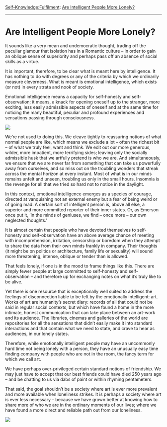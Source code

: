 [Self-Knowledge:](https://www.theschooloflife.com/thebookoflife/category/self-knowledge/)[Fulfilment](https://www.theschooloflife.com/thebookoflife/category/self-knowledge/fulfilment/): [Are Intelligent People More Lonely?](https://www.theschooloflife.com/thebookoflife/are-intelligent-people-more-lonely/)

* * *

# Are Intelligent People More Lonely?

It sounds like a very mean and undemocratic thought, trading off the peculiar glamour that isolation has in a Romantic culture – in order to gain an oblique sense of superiority and perhaps pass off an absence of social skills as a virtue.

It is important, therefore, to be clear what is meant here by intelligence. It has nothing to do with degrees or any of the criteria by which we ordinarily measure cleverness. What is meant is emotional intelligence, which exists (or not) in every strata and nook of society.

Emotional intelligence means a capacity for self-honesty and self-observation; it means, a knack for opening oneself up to the stranger, more exciting, less easily admissible aspects of oneself and at the same time for noticing the many beautiful, peculiar and profound experiences and sensations passing through consciousness.

![](https://www.artble.com/imgs/2/c/2/67273/lunch_at_the_restaurant_fournaise.jpg)

We’re not used to doing this. We cleave tightly to reassuring notions of what normal people are like, which means we exclude a lot – often the richest bit – of what we truly feel, want and think. We edit out our more generous, wilder, more impatient, more terrifying sides; leaving only the socially admissible husk that we artfully pretend is who we are. And simultaneously, we ensure that we are never far from something that can take us powerfully away from ourselves, and so miss out on the troubling wonders that streak across the mental horizon at every instant. Most of what is in our minds remains unfelt and unseen, troubling us only in the small hours. Insomnia is the revenge for all that we tried so hard not to notice in the daylight.

In this context, emotional intelligence emerges as a species of courage, directed at vanquishing not an external enemy but a fear of being weird or of going mad. A certain sort of intelligent person is, above all else, a superior and more committed reporter of their inner states. Or, as Emerson once put it, ‘In the minds of geniuses, we find – once more – our own neglected thoughts.’

It is almost certain that people who have devoted themselves to self-honesty and self-observation have an above average chance of meeting with incomprehension, irritation, censorship or boredom when they attempt to share the data from their own minds frankly in company. Their thoughts (it might be on politics or architecture, family life or sexuality) will sound more threatening, intense, oblique or tender than is allowed.

That feels lonely, if one is in the mood to frame things like this. There are simply fewer people at large committed to self-honesty and self-observation – and therefore up for exchanging notes on what it’s truly like to be alive.

Yet there is one resource that is exceptionally well suited to address the feelings of disconnection liable to be felt by the emotionally intelligent: art. Works of art are humanity’s secret diary: records of all that could not be said in regular social contexts, but which have found a home in the more intimate, honest communication that can take place between an art-work and its audience. The libraries, cinemas and galleries of the world are repositories for all the sensations that didn’t easily make it into standard interactions and that contain what we need to state, and crave to hear as audiences, in our lonely states.

Therefore, while emotionally intelligent people may have an uncommonly hard time not being lonely with a person, they have an unusually easy time finding company with people who are not in the room, the fancy term for which we call art. &nbsp;

We have perhaps over-privileged certain standard notions of friendship. We may just have to accept that our best friends could have died 250 years ago – and be chatting to us via dabs of paint or within rhyming pentameters.

That said, the goal shouldn’t be a society where art is ever more prevalent and more available when loneliness strikes. It is perhaps a society where art is ever less necessary – because we have grown better at knowing how to share more of who we are in the ordinary moments of our lives; where we have found a more direct and reliable path out from our loneliness.

[![](https://img.youtube.com/vi/0lXX3dJUAGY/0.jpg)](https://www.youtube.com/embed/0lXX3dJUAGY '')
